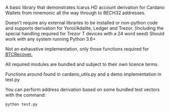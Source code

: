 A basic library that demonstrates Icarus HD account derivation for Cardano Wallets from mnemonic all the way through to BECH32 addresses.

Doesn't require any external libraries to be installed or non-python code and supports derivation for Yoroi/Adalite, Ledger and Trezor. (Including the special handling required for Trezor T devices with a 24 word seed) Should work with any system running Python 3.6+

Not an exhaustive implementation, only those functions required for [BTCRecover.](https://github.com/3rdIteration/btcrecover/)

All required modules are bundled and subject to their own licence terms.

Functions around found in cardano_utils.py and a demo implementation in test.py

You can perform address derivation based on some bundled test vectors with the command:

`python test.py`
